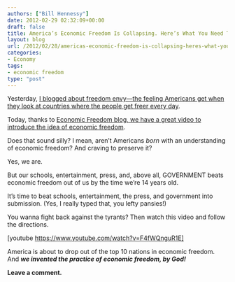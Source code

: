 ```yaml
---
authors: ["Bill Hennessy"]
date: 2012-02-29 02:32:09+00:00
draft: false
title: America’s Economic Freedom Is Collapsing. Here’s What You Need To Know | Video
layout: blog
url: /2012/02/28/americas-economic-freedom-is-collapsing-heres-what-you-need-to-know-video-2/
categories:
- Economy
tags:
- economic freedom
type: "post"
---
```


Yesterday, [I blogged about freedom envy—the feeling Americans get when they look at countries where the people get freer every day](https://hennessysview.com/liberty-movement/when-did-we-stop-getting-freer-in-america/). 

Today, thanks to [Economic Freedom blog, we have a great video to introduce the idea of economic freedom](https://www.economicfreedom.org/2011/10/11/episode-two-economic-freedom-in-america-today/).

Does that sound silly? I mean, aren’t Americans _born_ with an understanding of economic freedom? And craving to preserve it?

Yes, we are.

But our schools, entertainment, press, and, above all, GOVERNMENT beats economic freedom out of us by the time we’re 14 years old. 

It’s time to beat schools, entertainment, the press, and government into submission. (Yes, I really typed that, you lefty pansies!)

You wanna fight back against the tyrants? Then watch this video and follow the directions. 

[youtube https://www.youtube.com/watch?v=F4fWQnguR1E]

America is about to drop out of the top 10 nations in economic freedom. And **_we invented the practice of economic freedom, by God!_**

**Leave a comment.**
